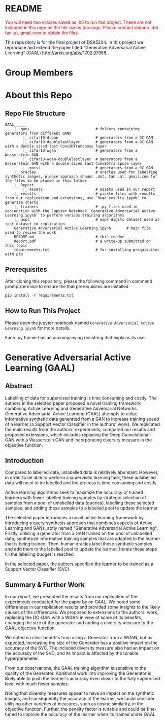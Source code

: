 # README

<font color="red">You will need two oracles saved as .h5 to run this project. These are not included in this repo as the file size is too large. Please contact shaunn .dot. tan .at. gmail.com to obtain the files.</font>

This repository is for the final project of DSA5204. In this project we reproduce and extend the paper titled "Generative Adversarial Active Learning" (GAAL) http://arxiv.org/abs/1702.07956.

# Group Members

# About this Repo

## Repo File Structure

```
GAAL______
    |_ gans                              # folders containing generators from different GANs  
        |_ cifar10-dcgan                 # generators from a DC-GAN  
        |_ cifar10-doublelastlayer       # generators from a DC-GAN with a double sized last Conv2DTranspose layer  
        |_ cifar10-wgan                  # generators from a Wasserstein GAN  
        |_ cifar10-wgan-doublelastlayer  # generators from a Wasserstein GAN with a double sized last Conv2DTranspose layer  
        |_ mnist                         # generators from a DC-GAN  
    |_ oracles                           # oracles used for labelling synthetic images, please approach shaunn .dot. tan .at. gmail.com for the files to be placed in this folder  
    |_ Report  
        |_ Assets                        # Assets used in our report  
    |_ results                           # pickle files with results from our replication and extensions, use `Read results.ipynb` to generate charts  
    |_ trainers                          # .py files used in conjunction with the Jupyter Notebook `Generative Adversarial Active Learning.ipynb` to perform various training algorithms  
    |_ usps                              # usps digits dataset used as test dataset in replication  
    Generative Adversarial Active Learning.ipynb       # main file used to review the work  
    README.md                            # this readme
    Report.pdf                           # a write-up submitted on this topic
    requirements.txt                     # for installing prequisuites with pip  
````
## Prerequisites

After cloning this repository, please the following command in command prompt/terminal to ensure the that prerequisites are installed.

```python
pip install -r requirements.txt
```
## How to Run This Project

Please open the jupyter notebook named `Generative Adversarial Active Learning.ipynb` for more details.

Each .py trainer has an accompanying docstring that explains its use.

# Generative Adversarial Active Learning (GAAL)

## Abstract

Labelling of data for supervised training is time consuming and costly. The authors in the selected paper proposed a novel training framework combining Active Learning and Generative Adversarial Networks. Generative Adversarial Active Learning (GAAL) attempts to utilize informative synthetic data generated from a GAN to increase training speed of a learner (a Support Vector Classifier in the authors' work). We replicated the main results from the authors' experiments, compared our results and proposed extensions, which includes replacing the Deep Convolutional-GAN with a Wasserstein GAN and incorporating diversity measure in the objective function.

## Introduction

Compared to labelled data, unlabelled data is relatively abundant. However, in order to be able to perform a supervised learning task, these unlabelled data will need to be labelled and the process is time consuming and costly.  

Active learning algorithms seek to maximize the accuracy of trained learners with fewer labelled training samples by strategic selection of samples from a pool of unlabelled data (queries), labelling these selected samples, and adding these samples to a labelled pool to update the learner.  

The selected paper introduces a novel active learning framework by introducing a query synthesis approach that combines aspects of Active Learning and GANs, aptly named "Generative Adversarial Active Learning". Firstly, utilising a generator from a GAN trained on the pool of unlabelled data, synthesize informative training samples that are adapted to the learner that is being trained. Then, human oracles label these synthetic samples and add them to the labelled pool to update the learner. Iterate these steps till the labelling budget is reached.

In the selected paper, the authors specified the learner to be trained as a Support Vector Classifier (SVC)

## Summary & Further Work

In our report, we presented the results from our replication of the experiments conducted for the paper by on GAAL. We noted some differences in our replication results and provided some insights to the likely causes of the differences. We proposed to extensions to the authors' work, replacing the DC-GAN with a WGAN in view of some of its benefits, changing the size of the generator and adding a diversity measure to the GAAL objective function. 

We noted no clear benefits from using a Generator from a WGAN, but as expected, increasing the size of the Generator has a positive impact on the accuracy of the SVC. The included diversity measure also had an impact on the accuracy of the SVC, and its impact is affected by the tunable hyperparameter.

From our observations, the GAAL training algorithm is sensitive to the quality of the Generator. Additional work into improving the Generator is likely able to push the learner's accuracy even closer to the fully supervised level with much fewer samples. 

Noting that diversity measures appear to have an impact on the synthetic images, and consequently the accuracy of the learner, we could consider utilising other varieties of measures, such as cosine similarity, in the objective function. Further, the penalty factor is tunable and could be fine-tuned to improve the accuracy of the learner when its trained under GAAL.